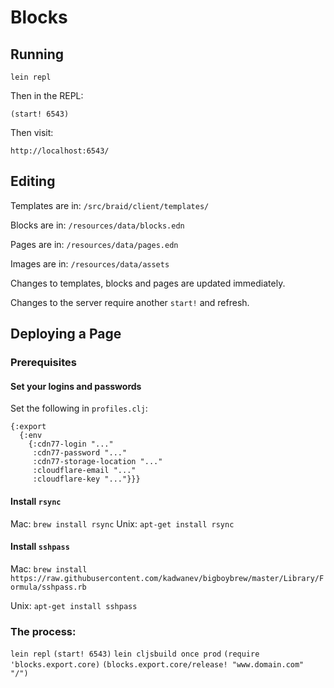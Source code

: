 # Blocks

## Running

```
lein repl
```
Then in the REPL:
```
(start! 6543)
```
Then visit:
```
http://localhost:6543/
```

## Editing

Templates are in:
`/src/braid/client/templates/`

Blocks are in:
`/resources/data/blocks.edn`

Pages are in:
`/resources/data/pages.edn`

Images are in:
`/resources/data/assets`


Changes to templates, blocks and pages are updated immediately.

Changes to the server require another `start!` and refresh.


## Deploying a Page

### Prerequisites

#### Set your logins and passwords

Set the following in `profiles.clj`:

```
{:export
  {:env
    {:cdn77-login "..."
     :cdn77-password "..."
     :cdn77-storage-location "..."
     :cloudflare-email "..."
     :cloudflare-key "..."}}}
```

#### Install `rsync`

Mac: `brew install rsync`
Unix:  `apt-get install rsync`

#### Install `sshpass`

Mac: `brew install https://raw.githubusercontent.com/kadwanev/bigboybrew/master/Library/Formula/sshpass.rb`

Unix: `apt-get install sshpass`

### The process:

`lein repl`
`(start! 6543)`
`lein cljsbuild once prod`
`(require 'blocks.export.core)`
`(blocks.export.core/release! "www.domain.com" "/")`

